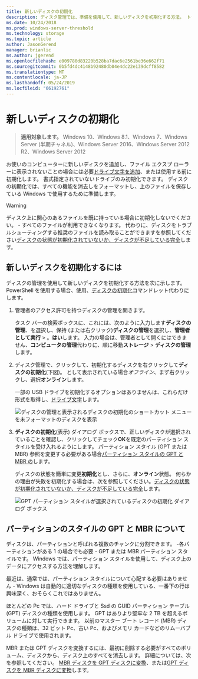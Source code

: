 ```yaml
---
title: 新しいディスクの初期化
description: ディスク管理では、準備を使用して、新しいディスクを初期化する方法。 トラブルシューティングの問題へのリンクも表示されます。
ms.date: 10/24/2018
ms.prod: windows-server-threshold
ms.technology: storage
ms.topic: article
author: JasonGerend
manager: brianlic
ms.author: jgerend
ms.openlocfilehash: e009780d83220b528ba7dac6e2561be36e662f71
ms.sourcegitcommit: 0b5fd4dc4148b92480db04e4dc22e139dcff8582
ms.translationtype: MT
ms.contentlocale: ja-JP
ms.lasthandoff: 05/24/2019
ms.locfileid: "66192761"
---
```

# <a name="initialize-new-disks"></a>新しいディスクの初期化

> **適用対象します。** Windows 10、Windows 8.1、Windows 7、Windows Server (半期チャネル)、Windows Server 2016、Windows Server 2012 R2、Windows Server 2012

お使いのコンピューターに新しいディスクを追加し、ファイル エクスプ ローラーに表示されないことの場合には必要[ドライブ文字を追加](change-a-drive-letter.md)、または使用する前に初期化します。 書式指定されていないドライブのみ初期化できます。 ディスクの初期化では、すべての機能を消去しをフォーマットし、上のファイルを保存している Windows で使用するために準備します。

> [!WARNING]
> ディスク上に関心のあるファイルを既に持っている場合に初期化しないでください。 - すべてのファイルが利用できなくなります。 代わりに、ディスクをトラブルシューティングする推奨のファイルを読み取ることができますを参照してください[ディスクの状態が初期化されていないか、ディスクが不足している完全](troubleshooting-disk-management.md#a-disks-status-is-not-initialized-or-the-disk-is-missing)します。

## <a name="to-initialize-new-disks"></a>新しいディスクを初期化するには

ディスクの管理を使用して新しいディスクを初期化する方法を次に示します。 PowerShell を使用する場合、使用、[ディスクの初期化](https://docs.microsoft.com/powershell/module/storage/initialize-disk)コマンドレット代わりにします。

1. 管理者のアクセス許可を持つディスクの管理を開きます。 
 
    タスク バーの検索ボックスに、これには、次のように入力します**ディスクの管理**、を選択し、保持 (または右クリック)**ディスクの管理**を選択し、**管理者として実行** > 。**はい**します。 入力の場合は、管理者として開くにはできません、**コンピュータの管理**代わりに、順に移動**ストレージ** > **ディスクの管理**します。
1. ディスク管理で、クリックして、初期化するディスクを右クリックして**ディスクの初期化**(下図)。 として表示されている場合*オフライン*、まず右クリックし、選択**オンライン**します。

     一部の USB ドライブを初期化するオプションはありませんは、これらだけ形式を取得し、[ドライブ文字](change-a-drive-letter.md)します。

    ![ディスクの管理と表示されるディスクの初期化のショートカット メニューを未フォーマットのディスクを表示](media\uninitialized-disk.PNG)
2. **ディスクの初期化**(表示) ダイアログ ボックスで、正しいディスクが選択されていることを確認し、クリックしてチェック**OK**を既定のパーティション スタイルを受け入れるようにします。 パーティション スタイル (GPT または MBR) 参照を変更する必要がある場合[パーティション スタイルの GPT と MBR の](#about-partition-styles---gpt-and-mbr)します。

     ディスクの状態を簡単に変更**初期化**とし、さらに、**オンライン**状態。 何らかの理由が失敗を初期化する場合は、次を参照してください。[ディスクの状態が初期化されていないか、ディスクが不足している完全](troubleshooting-disk-management.md#a-disks-status-is-not-initialized-or-the-disk-is-missing)します。

    ![GPT パーティション スタイルが選択されているディスクの初期化 ダイアログ ボックス](media\initialize-disk.PNG)

## <a name="about-partition-styles---gpt-and-mbr"></a>パーティションのスタイルの GPT と MBR について

ディスクは、パーティションと呼ばれる複数のチャンクに分割できます。 -各パーティションがある 1 の場合でも必要 - GPT または MBR パーティション スタイルです。 Windows では、パーティション スタイルを使用して、ディスク上のデータにアクセスする方法を理解します。

最近は、通常では、パーティション スタイルについて心配する必要はありません - Windows は自動的に適切なディスクの種類を使用している、一番下の行は興味深く、おそらくこれではありません。

ほとんどの Pc では、ハード ドライブと Ssd の GUID パーティション テーブル (GPT) ディスクの種類を使用します。 GPT はありより堅牢な 2 TB を超えるボリュームに対して実行できます。 以前のマスター ブート レコード (MBR) ディスクの種類は、32 ビット Pc、古い Pc、およびメモリ カードなどのリムーバブル ドライブで使用されます。

MBR または GPT ディスクを変換するには、最初に削除する必要がすべてのボリューム、ディスクから、ディスク上のすべてを消去します。 詳細については、次を参照してください。 [MBR ディスクを GPT ディスクに変換](change-an-mbr-disk-into-a-gpt-disk.md)、または[GPT ディスクを MBR ディスクに変換](change-a-gpt-disk-into-an-mbr-disk.md)します。